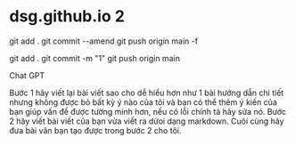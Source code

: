 # dsg.github.io 2


git add .
git commit --amend
git push origin main -f


git add .
git commit -m "1"
git push origin main



Chat GPT 

Bước 1 hãy viết lại bài viết sao cho dễ hiểu hơn như 1 bài hướng dẫn chi tiết nhưng không được bỏ bất kỳ ý nào của tôi và bạn có thể thêm ý kiến của bạn giúp vấn đề được tường minh hơn, nếu có lỗi chính tả hãy sửa nó. 
Bước 2 hãy viết bài viết của bạn vửa viết ra dứoi dạng markdown. 
Cuôí cùng hãy đưa bài văn bạn tạo được trong bước 2 cho tôi.  